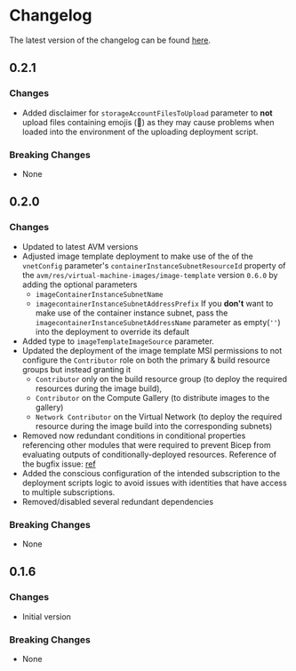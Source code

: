 # Changelog

The latest version of the changelog can be found [here](https://github.com/Azure/bicep-registry-modules/blob/main/avm/ptn/virtual-machine-images/azure-image-builder/CHANGELOG.md).

## 0.2.1

### Changes

- Added disclaimer for `storageAccountFilesToUpload` parameter to **not** upload files containing emojis (🍪) as they may cause problems when loaded into the environment of the uploading deployment script.

### Breaking Changes

- None

## 0.2.0

### Changes

- Updated to latest AVM versions
- Adjusted image template deployment to make use of the of the `vnetConfig` parameter's `containerInstanceSubnetResourceId` property of the `avm/res/virtual-machine-images/image-template` version `0.6.0` by adding the optional parameters
  - `imageContainerInstanceSubnetName`
  - `imagecontainerInstanceSubnetAddressPrefix`
  If you **don't** want to make use of the container instance subnet, pass the `imagecontainerInstanceSubnetAddressName` parameter as empty(`''`) into the deployment to override its default
- Added type to `imageTemplateImageSource` parameter.
- Updated the deployment of the image template MSI permissions to not configure the `Contributor` role on both the primary & build resource groups but instead granting it
  - `Contributor` only on the build resource group (to deploy the required resources during the image build),
  - `Contributor` on the Compute Gallery (to distribute images to the gallery)
  - `Network Contributor` on the Virtual Network (to deploy the required resource during the image build into the corresponding subnets)
- Removed now redundant conditions in conditional properties referencing other modules that were required to prevent Bicep from evaluating outputs of conditionally-deployed resources. Reference of the bugfix issue: [ref](https://github.com/Azure/bicep/issues/2371)
- Added the conscious configuration of the intended subscription to the deployment scripts logic to avoid issues with identities that have access to multiple subscriptions.
- Removed/disabled several redundant dependencies

### Breaking Changes

- None

## 0.1.6

### Changes

- Initial version

### Breaking Changes

- None
